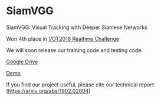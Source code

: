 # SiamVGG
SiamVGG: Visual Tracking with Deeper Siamese Networks

Won 4th place in [VOT2018 Realtime Challenge](http://www.votchallenge.net/vot2018/)

We will soon release our training code and testing code.

[Google Drive](https://drive.google.com/file/d/13rx9kMJ1lwpics1Qr9_uKjloqLHfMaoU/view?usp=sharing)

[Demo](https://www.youtube.com/watch?v=cvP64cmiAmY)

If you find our project useful, please cite our technical report:
(https://arxiv.org/abs/1902.02804)

